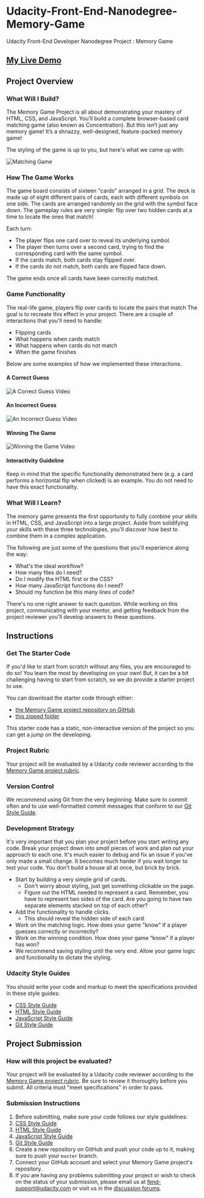 # Udacity-Front-End-Nanodegree-Memory-Game
Udacity Front-End Developer Nanodegree Project : Memory Game

## [My Live Demo](https://bcko.github.io/Ud-FrontEndND-MatchingGame)

## Project Overview
### What Will I Build?
The Memory Game Project is all about demonstrating your mastery of HTML, CSS, and JavaScript. You’ll build a complete browser-based card matching game (also known as Concentration). But this isn’t just any memory game! It’s a shnazzy, well-designed, feature-packed memory game!

The styling of the game is up to you, but here's what we came up with:

![Matching Game](https://d17h27t6h515a5.cloudfront.net/topher/2017/February/589bb972_screen-shot-2017-02-07-at-3.03.15-pm/screen-shot-2017-02-07-at-3.03.15-pm.png)

### How The Game Works
The game board consists of sixteen "cards" arranged in a grid. The deck is made up of eight different pairs of cards, each with different symbols on one side. The cards are arranged randomly on the grid with the symbol face down. The gameplay rules are very simple: flip over two hidden cards at a time to locate the ones that match!

Each turn:

* The player flips one card over to reveal its underlying symbol.
* The player then turns over a second card, trying to find the corresponding card with the same symbol.
* If the cards match, both cards stay flipped over.
* If the cards do not match, both cards are flipped face down.

The game ends once all cards have been correctly matched.

### Game Functionality
The real-life game, players flip over cards to locate the pairs that match The goal is to recreate this effect in your project. There are a couple of interactions that you'll need to handle:

* Flipping cards
* What happens when cards match
* What happens when cards do not match
* When the game finishes

Below are some examples of how we implemented these interactions.

#### A Correct Guess
![A Correct Guess Video](https://youtu.be/nZY0-TJtsgM)

#### An Incorrect Guess
![An Incorrect Guess Video](https://youtu.be/P5OfFEpcq28)

#### Winning The Game
![Winning the Game Video](https://youtu.be/r5YOzWxcbng)

#### Interactivity Guideline
Keep in mind that the specific functionality demonstrated here (e.g. a card performs a horizontal flip when clicked) is an example. You do not need to have this exact functionality.

### What Will I Learn?
The memory game presents the first opportunity to fully combine your skills in HTML, CSS, and JavaScript into a large project. Aside from solidifying your skills with these three technologies, you'll discover how best to combine them in a complex application.

The following are just some of the questions that you'll experience along the way:

* What's the ideal workflow?
* How many files do I need?
* Do I modify the HTML first or the CSS?
* How many JavaScript functions do I need?
* Should my function be this many lines of code?

There's no one right answer to each question. While working on this project, communicating with your mentor, and getting feedback from the project reviewer you'll develop answers to these questions.


## Instructions
### Get The Starter Code
If you'd like to start from scratch without any files, you are encouraged to do so! You learn the most by developing on your own! But, it can be a bit challenging having to start from scratch, so we do provide a starter project to use.

You can download the starter code through either:

* [the Memory Game project repository on GitHub](https://github.com/udacity/fend-project-memory-game)
* [this zipped folder](https://github.com/udacity/fend-project-memory-game/archive/master.zip)

This starter code has a static, non-interactive version of the project so you can get a jump on the developing.

### Project Rubric
Your project will be evaluated by a Udacity code reviewer according to the [Memory Game project rubric](https://review.udacity.com/#!/rubrics/591/view).

### Version Control
We recommend using Git from the very beginning. Make sure to commit often and to use well-formatted commit messages that conform to our [Git Style Guide](https://udacity.github.io/git-styleguide/).

### Development Strategy
It's very important that you plan your project before you start writing any code. Break your project down into *small* pieces of work and plan out your approach to each one. It's much easier to debug and fix an issue if you've only made a small change. It becomes much harder if you wait longer to test your code. You don't build a house all at once, but brick by brick.

* Start by building a very simple grid of cards.
  * Don't worry about styling, just get something clickable on the page.
  * Figure out the HTML needed to represent a card. Remember, you have to represent two sides of the card. Are you going to have two separate elements stacked on top of each other?
* Add the functionality to handle clicks.
  * This should reveal the hidden side of each card.
* Work on the matching logic. How does your game "know" if a player guesses correctly or incorrectly?
* Work on the winning condition. How does your game “know” if a player has won?
* We recommend saving styling until the very end. Allow your game logic and functionality to dictate the styling.

### Udacity Style Guides
You should write your code and markup to meet the specifications provided in these style guides:

* [CSS Style Guide](http://udacity.github.io/frontend-nanodegree-styleguide/css.html)
* [HTML Style Guide](http://udacity.github.io/frontend-nanodegree-styleguide/index.html)
* [JavaScript Style Guide](http://udacity.github.io/frontend-nanodegree-styleguide/javascript.html)
* [Git Style Guide](https://udacity.github.io/git-styleguide/)


## Project Submission
### How will this project be evaluated?
Your project will be evaluated by a Udacity code reviewer according to the [Memory Game project rubric](https://review.udacity.com/#!/rubrics/591/view). Be sure to review it thoroughly before you submit. All criteria must "meet specifications" in order to pass.

### Submission Instructions
1. Before submitting, make sure your code follows our style guidelines:
  1. [CSS Style Guide](http://udacity.github.io/frontend-nanodegree-styleguide/css.html)
  2. [HTML Style Guide](http://udacity.github.io/frontend-nanodegree-styleguide/index.html)
  3. [JavaScript Style Guide](http://udacity.github.io/frontend-nanodegree-styleguide/javascript.html)
  4. [Git Style Guide](https://udacity.github.io/git-styleguide/)
2. Create a new repository on GitHub and push your code up to it, making sure to push your `master` branch.
3. Connect your GitHub account and select your Memory Game project's repository.
4. If you are having any problems submitting your project or wish to check on the status of your submission, please email us at fend-support@udacity.com or visit us in the [discussion forums](http://discussions.udacity.com/).
